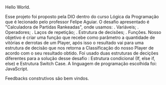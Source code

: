 Hello World.

Esse projeto foi proposto pela DIO dentro do curso Lógica da Programação que é lecionado pelo professor Felipe Aguiar. 
O desafio apresentado é "Calculadora de Partidas Rankeadas", onde usamos: 
. Variáveis;
. Operadores;
. Laços de repetição;
. Estrutura de decisões;
. Funções.
Nosso objetivo é criar uma função que recebe como parâmetro a quantidade de vitórias e derrotas de um Player, após isso o resultado vai para uma estrutura de decisão que nos retorna a Classificação do nosso Player de acordo com o seu resultado obtido.
Foi usado duas estruturas de decições diferentes para a solução desse desafio : Estrutura condicional (If, else if, else) e Estrutura Switch Case. 
A linguagem de programação escolhida foi: JavaScript. 

Feedbacks construtivos são bem vindos. 
